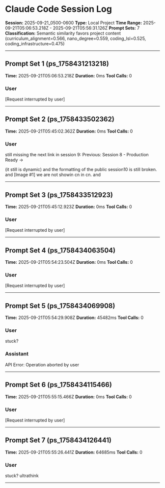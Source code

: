 # Claude Code Session Log

**Session:** 2025-09-21_0500-0600
**Type:** Local Project
**Time Range:** 2025-09-21T05:06:53.218Z - 2025-09-21T05:56:31.126Z
**Prompt Sets:** 7
**Classification:** Semantic similarity favors project content (curriculum_alignment=0.566, nano_degree=0.559, coding_lsl=0.525, coding_infrastructure=0.475)

---

<a name="ps_1758431213218"></a>
## Prompt Set 1 (ps_1758431213218)

**Time:** 2025-09-21T05:06:53.218Z
**Duration:** 0ms
**Tool Calls:** 0

### User

[Request interrupted by user]

---

<a name="ps_1758433502362"></a>
## Prompt Set 2 (ps_1758433502362)

**Time:** 2025-09-21T05:45:02.362Z
**Duration:** 0ms
**Tool Calls:** 0

### User



still missing the next link in session 9: Previous: Session 8 - Production Ready →

(it still is dynamic)  and the formatting of the public session10 is still broken. and [Image #1] we are not showin cn in cn. and 

---

<a name="ps_1758433512923"></a>
## Prompt Set 3 (ps_1758433512923)

**Time:** 2025-09-21T05:45:12.923Z
**Duration:** 0ms
**Tool Calls:** 0

### User

[Request interrupted by user]

---

<a name="ps_1758434063504"></a>
## Prompt Set 4 (ps_1758434063504)

**Time:** 2025-09-21T05:54:23.504Z
**Duration:** 0ms
**Tool Calls:** 0

### User

[Request interrupted by user]

---

<a name="ps_1758434069908"></a>
## Prompt Set 5 (ps_1758434069908)

**Time:** 2025-09-21T05:54:29.908Z
**Duration:** 45482ms
**Tool Calls:** 0

### User

stuck?

### Assistant

API Error: Operation aborted by user

---

<a name="ps_1758434115466"></a>
## Prompt Set 6 (ps_1758434115466)

**Time:** 2025-09-21T05:55:15.466Z
**Duration:** 0ms
**Tool Calls:** 0

### User

[Request interrupted by user]

---

<a name="ps_1758434126441"></a>
## Prompt Set 7 (ps_1758434126441)

**Time:** 2025-09-21T05:55:26.441Z
**Duration:** 64685ms
**Tool Calls:** 0

### User

stuck? ultrathink

---

